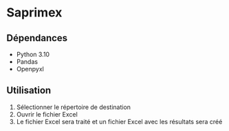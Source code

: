 # Saprimex

## Dépendances

- Python 3.10
- Pandas 
- Openpyxl

## Utilisation

1. Sélectionner le répertoire de destination
2. Ouvrir le fichier Excel
4. Le fichier Excel sera traité et un fichier Excel avec les résultats sera créé

